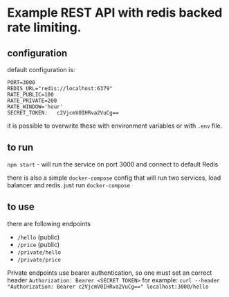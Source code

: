 # Example REST API with redis backed rate limiting.

## configuration

default configuration is:

```
PORT=3000
REDIS_URL="redis://localhost:6379"
RATE_PUBLIC=100
RATE_PRIVATE=200
RATE_WINDOW='hour'
SECRET_TOKEN:   c2VjcmV0IHRva2VuCg==
```

it is possible to overwrite these with environment variables or with `.env` file.

## to run

`npm start` - will run the service on port 3000 and connect to default Redis

there is also a simple `docker-compose` config that will run two services, load balancer and redis. just run `docker-compose`

## to use

there are following endpoints

- `/hello` (public)
- `/price` (public)
- `/private/hello`
- `/private/price`

Private endpoints use bearer authentication, so one must set an correct header `Authorization: Bearer <SECRET TOKEN>` for example:
`curl --header "Authorization: Bearer c2VjcmV0IHRva2VuCg==" localhost:3000/hello`
